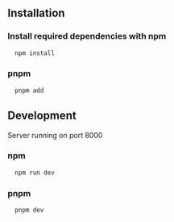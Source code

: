 ## Installation

### Install required dependencies with npm

```bash
  npm install
```

### pnpm

```bash
  pnpm add
```

## Development

Server running on port 8000

### npm

```bash
  npm run dev
```

### pnpm

```bash
  pnpm dev
```
